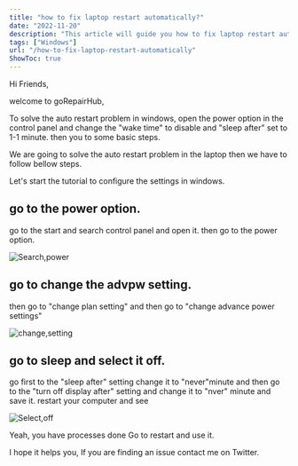 ```yaml
---
title: "how to fix laptop restart automatically?"
date: "2022-11-20"
description: "This article will guide you how to fix laptop restart automatically."
tags: ["Windows"]
url: "/how-to-fix-laptop-restart-automatically"
ShowToc: true
---
```

Hi Friends,

welcome to  goRepairHub,

To solve the auto restart problem in windows, open the power option in the control panel and change the "wake time" to disable and "sleep after" set to 1-1 minute.
then you to some basic steps.

We are going to solve the auto restart problem in the laptop then we have to follow bellow steps.

Let's start the tutorial to configure the settings in windows.

## go to the power option.
 go to the start and search control panel and open it. then go to the power option.

![Search,power](https://gorepairhub.github.io/images/2022-11-20-how-to-fix-laptop-restart-automatically/power-op.png)

## go to change the advpw setting.
 then go to "change plan setting" and then go to "change advance power settings"

![change,setting](https://gorepairhub.github.io/images/2022-11-20-how-to-fix-laptop-restart-automatically/sleep-af.png)

## go to sleep and select it off.
 go first to the "sleep after" setting change it to "never"minute and then go to the "turn off display after" setting and change it to "nver" minute and save it.
 restart your computer and see

![Select,off](https://gorepairhub.github.io/images/2022-11-20-how-to-fix-laptop-restart-automatically/never.png)

Yeah, you have processes done Go to restart and use it.

I hope it helps you, If you are finding an issue contact me on Twitter.


